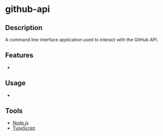 # github-api

## Description
A command line interface application used to interact with the GitHub API.

## Features
- <Insert features here>

## Usage
- <Insert usage here>

## Tools
- [Node.js](https://nodejs.org/en)
- [TypeScript](https://www.typescriptlang.org/)
